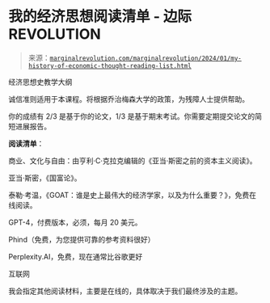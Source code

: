 <!--yml

分类：未分类

时间：2024 年 05 月 27 日 14:33:16

-->

# 我的经济思想阅读清单 - 边际 REVOLUTION

> 来源：[`marginalrevolution.com/marginalrevolution/2024/01/my-history-of-economic-thought-reading-list.html`](https://marginalrevolution.com/marginalrevolution/2024/01/my-history-of-economic-thought-reading-list.html)

经济思想史教学大纲

诚信准则适用于本课程。将根据乔治梅森大学的政策，为残障人士提供帮助。

你的成绩有 2/3 是基于你的论文，1/3 是基于期末考试。你需要定期提交论文的简短进展报告。

**阅读清单**：

商业、文化与自由：由亨利·C·克拉克编辑的《亚当·斯密之前的资本主义阅读》。

亚当·斯密，《国富论》。

泰勒·考温，《GOAT：谁是史上最伟大的经济学家，以及为什么重要？》，免费在线阅读。

GPT-4，付费版本，必须，每月 20 美元。

Phind（免费，为您提供可靠的参考资料很好）

Perplexity.AI，免费，现在通常比谷歌更好

互联网

我会指定其他阅读材料，主要是在线的，具体取决于我们最终涉及的主题。
